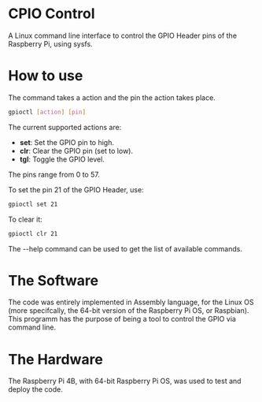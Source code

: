 # CPIO Control

A Linux command line interface to control the GPIO Header pins of the Raspberry Pi, using sysfs.

# How to use

The command takes a action and the pin the action takes place.

```bash
gpioctl [action] [pin]
```

The current supported actions are:

- **set**: Set the GPIO pin to high.
- **clr**: Clear the GPIO pin (set to low).
- **tgl**: Toggle the GPIO level.

The pins range from 0 to 57.

To set the pin 21 of the GPIO Header, use:

```bash
gpioctl set 21
```

To clear it:

```bash
gpioctl clr 21
```

The --help command can be used to get the list of available commands. 

# The Software

The code was entirely implemented in Assembly language, for the Linux OS (more specifcally, the 64-bit version of the Raspberry Pi OS, or Raspbian). This programm has the purpose of being a tool to control the GPIO via command line.

# The Hardware

The Raspberry Pi 4B, with 64-bit Raspberry Pi OS, was used to test and deploy the code.
